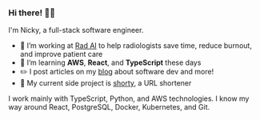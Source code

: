 ### Hi there! 👋🏼

I'm Nicky, a full-stack software engineer.

- 🤖 I’m working at [Rad AI](https://www.radai.com/) to help radiologists save time, reduce burnout, and improve patient care
- 🌱 I’m learning **AWS**, **React**, and **TypeScript** these days
- ✏️ I post articles on my [blog](https://nickymarino.com) about software dev and more!
- 🔭 My current side project is [shorty](https://github.com/nickymarino.com/shorty), a URL shortener

I work mainly with TypeScript, Python, and AWS technologies. I know my way around React, PostgreSQL, Docker, Kubernetes, and Git. 
